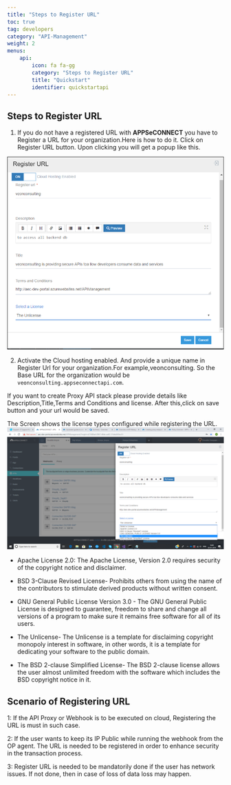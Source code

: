 ```yaml
---
title: "Steps to Register URL"
toc: true
tag: developers
category: "API-Management"
weight: 2
menus: 
    api: 
        icon: fa fa-gg
        category: "Steps to Register URL"
        title: "Quickstart" 
        identifier: quickstartapi
---
```


## Steps to Register URL

1. If you do not have a registered URL with **APPSeCONNECT** you have to Register a URL for your organization.Here is how to do it.
  Click on Register URL button. Upon clicking you will get a  popup like this.

![Register Url Org](/staticfiles/api-management/media/register-url-org.PNG)

2. Activate the Cloud hosting enabled. And provide a unique name in Register Url for your organization.For example,veonconsulting.
  So the Base URL for the organization would be `veonconsulting.appseconnectapi.com`.
  
  If you want to create Proxy API stack please provide details like Description,Title,Terms and Conditions and license.
  After this,click on save button and your url would be saved.

 The Screen shows the license types configured while registering the URL.  
![register-url-org1](/staticfiles/api-management/media/register-url-org1.PNG)

* Apache License 2.0: The Apache License, Version 2.0 requires security of the copyright notice and disclaimer.

* BSD 3-Clause Revised License- Prohibits others from using the name of the contributors to stimulate derived products without written consent.
* GNU General Public License Version 3.0 - The GNU General Public License is designed to guarantee, freedom to share and change all versions of a program to make sure it remains free software for all of its users. 
* The Unlicense- The Unlicense is a template for disclaiming copyright monopoly interest in software, in other words, it is a template for dedicating your software to the public domain.
* The BSD 2-clause Simplified License- The BSD 2-clause license allows the user almost unlimited freedom with the software which includes the BSD copyright notice in it.

## Scenario of Registering URL 

1: If the API Proxy or Webhook is to be executed on cloud, Registering the URL is must in such case.

2: If the user wants to keep its IP Public while running the webhook  from the OP agent. The URL is needed to be registered in order to enhance security in the transaction process. 

3: Register URL is needed to be mandatorily done if the user has network issues. 
If not done, then in case of loss of data loss may happen.